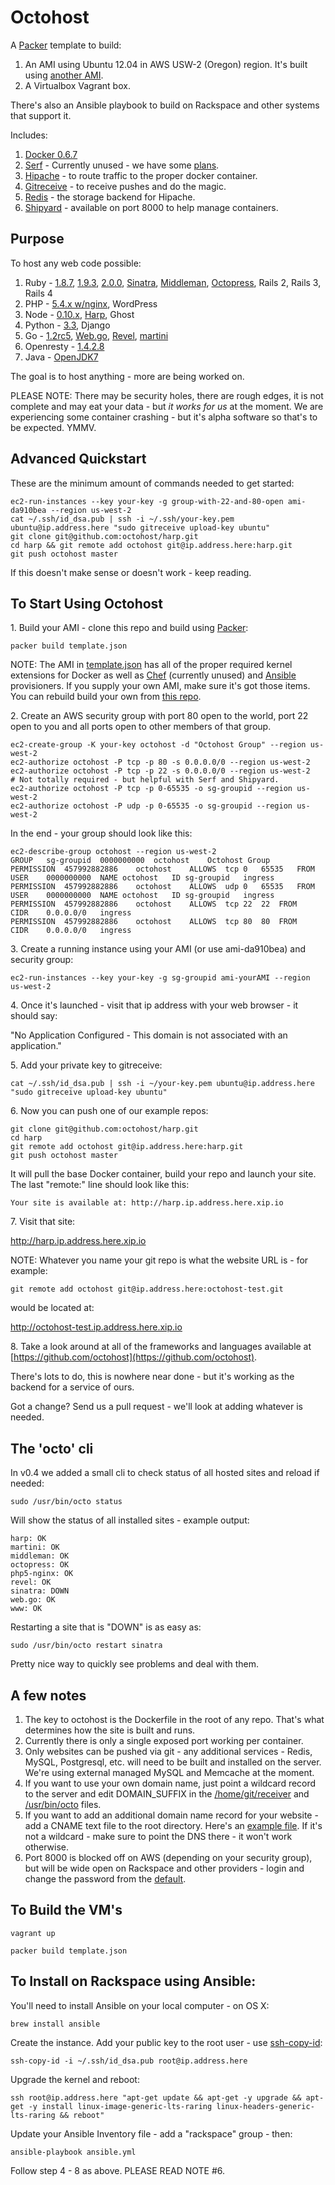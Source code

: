 Octohost
===========================

A [Packer](http://www.packer.io/) template to build:

  1. An AMI using Ubuntu 12.04 in AWS USW-2 (Oregon) region. It's built using [another AMI](https://github.com/octohost/ubuntu-12.0.4-3.8).
  2. A Virtualbox Vagrant box.

There's also an Ansible playbook to build on Rackspace and other systems that support it.

Includes:

  1. [Docker 0.6.7](http://www.docker.io/)
  2. [Serf](http://www.serfdom.io/) - Currently unused - we have some [plans](https://github.com/darron/serf-docker-events).
  3. [Hipache](https://github.com/dotcloud/hipache) - to route traffic to the proper docker container.
  4. [Gitreceive](https://github.com/progrium/gitreceive) - to receive pushes and do the magic.
  5. [Redis](http://redis.io/) - the storage backend for Hipache.
  6. [Shipyard](https://github.com/shipyard/shipyard) - available on port 8000 to help manage containers.

Purpose
--------

To host any web code possible:

1. Ruby - [1.8.7](https://github.com/octohost/ruby-1.8.7p352), [1.9.3](https://github.com/octohost/ruby-1.9.3p484), [2.0.0](https://github.com/octohost/ruby-2.0.0p353), [Sinatra](https://github.com/octohost/sinatra), [Middleman](https://github.com/octohost/middleman), [Octopress](https://github.com/octohost/octopress), Rails 2, Rails 3, Rails 4
2. PHP - [5.4.x w/nginx](https://github.com/octohost/php5-nginx), WordPress
3. Node - [0.10.x](https://github.com/octohost/nodejs), [Harp](https://github.com/octohost/harp), Ghost
4. Python - [3.3](https://github.com/octohost/python-3.3), Django
5. Go - [1.2rc5](https://github.com/octohost/go-1.2rc5), [Web.go](https://github.com/octohost/web.go), [Revel](https://github.com/octohost/revel), [martini](https://github.com/octohost/martini)
6. Openresty - [1.4.2.8](https://github.com/octohost/openresty)
7. Java - [OpenJDK7](https://github.com/octohost/openjdk7)

The goal is to host anything - more are being worked on.

PLEASE NOTE: There may be security holes, there are rough edges, it is not complete and may eat your data - but *it works for us* at the moment. We are experiencing some container crashing - but it's alpha software so that's to be expected. YMMV.

Advanced Quickstart
---------

These are the minimum amount of commands needed to get started:

```
ec2-run-instances --key your-key -g group-with-22-and-80-open ami-da910bea --region us-west-2
cat ~/.ssh/id_dsa.pub | ssh -i ~/.ssh/your-key.pem ubuntu@ip.address.here "sudo gitreceive upload-key ubuntu"
git clone git@github.com:octohost/harp.git
cd harp && git remote add octohost git@ip.address.here:harp.git
git push octohost master
```

If this doesn't make sense or doesn't work - keep reading.

To Start Using Octohost
---------

1\. Build your AMI - clone this repo and build using [Packer](http://www.packer.io/):

`packer build template.json`

NOTE: The AMI in [template.json](https://github.com/octohost/octohost/blob/master/template.json) has all of the proper required kernel extensions for Docker as well as [Chef](http://www.opscode.com/chef/) \(currently unused\) and [Ansible](https://github.com/ansible/ansible) provisioners. If you supply your own AMI, make sure it's got those items. You can rebuild build your own from [this repo](https://github.com/octohost/ubuntu-12.0.4-3.8).

2\. Create an AWS security group with port 80 open to the world, port 22 open to you and all ports open to other members of that group.

```
ec2-create-group -K your-key octohost -d "Octohost Group" --region us-west-2
ec2-authorize octohost -P tcp -p 80 -s 0.0.0.0/0 --region us-west-2
ec2-authorize octohost -P tcp -p 22 -s 0.0.0.0/0 --region us-west-2
# Not totally required - but helpful with Serf and Shipyard.
ec2-authorize octohost -P tcp -p 0-65535 -o sg-groupid --region us-west-2
ec2-authorize octohost -P udp -p 0-65535 -o sg-groupid --region us-west-2
```

In the end - your group should look like this:

```
ec2-describe-group octohost --region us-west-2
GROUP	sg-groupid	0000000000	octohost	Octohost Group	
PERMISSION	457992882886	octohost	ALLOWS	tcp	0	65535	FROM	USER	0000000000	NAME octohost	ID sg-groupid	ingress
PERMISSION	457992882886	octohost	ALLOWS	udp	0	65535	FROM	USER	0000000000	NAME octohost	ID sg-groupid	ingress
PERMISSION	457992882886	octohost	ALLOWS	tcp	22	22	FROM	CIDR	0.0.0.0/0	ingress
PERMISSION	457992882886	octohost	ALLOWS	tcp	80	80	FROM	CIDR	0.0.0.0/0	ingress
```

3\. Create a running instance using your AMI (or use ami-da910bea) and security group:

`ec2-run-instances --key your-key -g sg-groupid ami-yourAMI --region us-west-2`

4\. Once it's launched - visit that ip address with your web browser - it should say:

"No Application Configured - This domain is not associated with an application."

5\. Add your private key to gitreceive:

`cat ~/.ssh/id_dsa.pub | ssh -i ~/your-key.pem ubuntu@ip.address.here "sudo gitreceive upload-key ubuntu"`

6\. Now you can push one of our example repos:

```
git clone git@github.com:octohost/harp.git
cd harp
git remote add octohost git@ip.address.here:harp.git
git push octohost master
```

It will pull the base Docker container, build your repo and launch your site. The last "remote:" line should look like this:

`Your site is available at: http://harp.ip.address.here.xip.io`

7\. Visit that site:

http://harp.ip.address.here.xip.io

NOTE: Whatever you name your git repo is what the website URL is - for example:

`git remote add octohost git@ip.address.here:octohost-test.git`

would be located at:

http://octohost-test.ip.address.here.xip.io

8\. Take a look around at all of the frameworks and languages available at [https://github.com/octohost](https://github.com/octohost).

There's lots to do, this is nowhere near done - but it's working as the backend for a service of ours.

Got a change? Send us a pull request - we'll look at adding whatever is needed.

The 'octo' cli
--------

In v0.4 we added a small cli to check status of all hosted sites and reload if needed:

`sudo /usr/bin/octo status`

Will show the status of all installed sites - example output:

```
harp: OK
martini: OK
middleman: OK
octopress: OK
php5-nginx: OK
revel: OK
sinatra: DOWN
web.go: OK
www: OK
```

Restarting a site that is "DOWN" is as easy as:

`sudo /usr/bin/octo restart sinatra`

Pretty nice way to quickly see problems and deal with them.

A few notes
--------

1. The key to octohost is the Dockerfile in the root of any repo. That's what determines how the site is built and runs.
2. Currently there is only a single exposed port working per container.
3. Only websites can be pushed via git - any additional services - Redis, MySQL, Postgresql, etc. will need to be built and installed on the server. We're using external managed MySQL and Memcache at the moment.
4. If you want to use your own domain name, just point a wildcard record to the server and edit DOMAIN_SUFFIX in the [/home/git/receiver](https://github.com/octohost/octohost/blob/master/receiver.sh) and [/usr/bin/octo](https://github.com/octohost/octohost/blob/master/bin/octo) files.
5. If you want to add an additional domain name record for your website - add a CNAME text file to the root directory. Here's an [example file](https://gist.github.com/darron/7571573). If it's not a wildcard - make sure to point the DNS there - it won't work otherwise.
6. Port 8000 is blocked off on AWS (depending on your security group), but will be wide open on Rackspace and other providers - login and change the password from the [default](https://github.com/shipyard/shipyard).

To Build the VM's
--------

`vagrant up`

`packer build template.json`

To Install on Rackspace using Ansible:
---------

You'll need to install Ansible on your local computer - on OS X:

`brew install ansible`

Create the instance. Add your public key to the root user - use [ssh-copy-id](https://github.com/beautifulcode/ssh-copy-id-for-OSX):

`ssh-copy-id -i ~/.ssh/id_dsa.pub root@ip.address.here`

Upgrade the kernel and reboot:

`ssh root@ip.address.here "apt-get update && apt-get -y upgrade && apt-get -y install linux-image-generic-lts-raring linux-headers-generic-lts-raring && reboot"`

Update your Ansible Inventory file - add a "rackspace" group - then:

`ansible-playbook ansible.yml`

Follow step 4 - 8 as above. PLEASE READ NOTE \#6.
